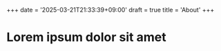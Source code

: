 +++
date = '2025-03-21T21:33:39+09:00'
draft = true
title = 'About'
+++

# Lorem ipsum dolor sit amet
